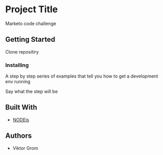 # Project Title

Marketo code challenge

## Getting Started

Clone repositiry

### Installing

A step by step series of examples that tell you how to get a development env running

Say what the step will be

## Built With

* [NODEjs](https://nodejs.org/en/) 

## Authors

*  Viktor Grom
